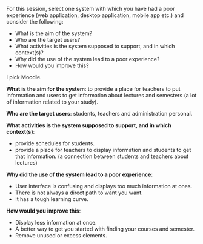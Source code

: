 For this session, select one system with which you have had a poor experience (web application, desktop application, mobile app etc.) and consider the following:

- What is the aim of the system?
- Who are the target users?
- What activities is the system supposed to support, and in which context(s)?
- Why did the use of the system lead to a poor experience?
- How would you improve this?

I pick Moodle. 

**What is the aim for the system**: to provide a place for teachers to put information and users to get  information about lectures and semesters (a lot of information related to your study).

**Who are the target users**:  students, teachers and administration personal.

**What activities is the system supposed to support, and in which context(s)**: 

- provide schedules for students.
- provide a place for teachers to display information and students to get that information. (a connection between students and teachers about lectures)

**Why did the use of the system lead to a poor experience**: 

- User interface is confusing and displays too much information at ones.
- There is not always a direct path to want you want. 
- It has a tough learning curve.

**How would you improve this**:

- Display less information at once.
- A better way to get you started with finding your courses and semester.
- Remove unused or excess elements. 

